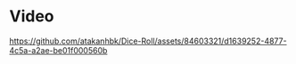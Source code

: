 <h1>Video</h1>



https://github.com/atakanhbk/Dice-Roll/assets/84603321/d1639252-4877-4c5a-a2ae-be01f000560b

